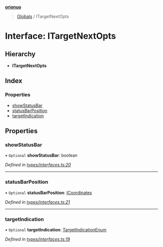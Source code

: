 **[orionuo](../README.md)**

> [Globals](../globals.md) / ITargetNextOpts

# Interface: ITargetNextOpts

## Hierarchy

* **ITargetNextOpts**

## Index

### Properties

* [showStatusBar](itargetnextopts.md#showstatusbar)
* [statusBarPosition](itargetnextopts.md#statusbarposition)
* [targetIndication](itargetnextopts.md#targetindication)

## Properties

### showStatusBar

• `Optional` **showStatusBar**: boolean

*Defined in [types/interfaces.ts:20](https://github.com/msviha/orionuo/blob/8a6e7bf/src/types/interfaces.ts#L20)*

___

### statusBarPosition

• `Optional` **statusBarPosition**: [ICoordinates](icoordinates.md)

*Defined in [types/interfaces.ts:21](https://github.com/msviha/orionuo/blob/8a6e7bf/src/types/interfaces.ts#L21)*

___

### targetIndication

• `Optional` **targetIndication**: [TargetIndicationEnum](../enums/targetindicationenum.md)

*Defined in [types/interfaces.ts:19](https://github.com/msviha/orionuo/blob/8a6e7bf/src/types/interfaces.ts#L19)*
